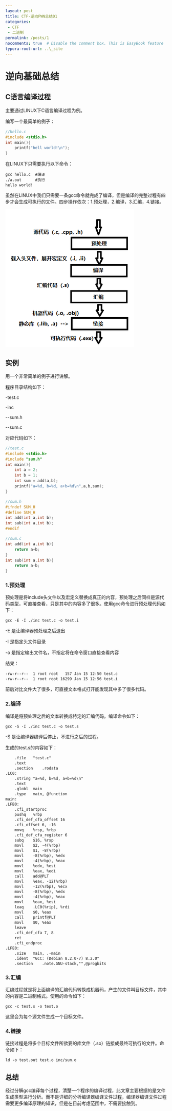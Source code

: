 ```yaml
---
layout: post
title: CTF-逆向PWN总结01
categories: 
 - CTF
 - 二进制
permalink: /posts/1
nocomments: true  # Disable the comment box. This is EasyBook feature
typora-root-url: ..\_site
---
```


# 逆向基础总结

## C语言编译过程

主要通过LINUX下C语言编译过程为例。

编写一个最简单的例子：

```c
//hello.c
#include <stdio.h>
int main(){
    printf("hell world!\n");
}
```

在LINUX下只需要执行以下命令：

```shell
gcc hello.c  #编译
./a.out      #执行
hello world!
```

虽然在LINUX中我们只需要一条gcc命令就完成了编译，但是编译的完整过程有四步才会生成可执行的文件。四步操作依次：1.预处理，2.编译，3.汇编，4.链接。

![](/img/post1img/bianyiing.png)

## 实例

用一个非常简单的例子进行讲解。

程序目录结构如下：

-test.c

-inc

--sum.h

--sum.c

对应代码如下：

```c
//test.c
#include <stdio.h>
#include "sum.h"
int main(){
    int a = 2;
    int b = 1;
    int sum = add(a,b);
    printf("a=%d, b=%d, a+b=%d\n",a,b,sum);
}
```

```c
//sum.h
#ifndef SUM_H
#define SUM_H
int add(int a,int b);
int sub(int a,int b);
#endif
```

```c
//sum.c
int add(int a,int b){
	return a+b;
}
int sub(int a,int b){
    return a-b;
}
```

### 1.预处理

预处理是将include头文件以及宏定义替换成真正的内容，预处理之后同样是源代码类型，可直接查看，只是其中的内容多了很多。使用gcc命令进行预处理代码如下：

```shell
gcc -E -I ./inc test.c -o test.i 
```

-E 是让编译器预处理之后退出

-I 是指定头文件目录

-o 是指定输出文件名，不指定将在命令窗口直接查看内容

结果：

```shell
-rw-r--r--  1 root root   157 Jan 15 12:50 test.c
-rw-r--r--  1 root root 16299 Jan 15 12:56 test.i
```

前后对比文件大了很多，可直接文本格式打开能发现其中多了很多代码。

### 2.编译

编译是将预处理之后的文本转换成特定的汇编代码。编译命令如下：

```shell
gcc -S -I ./inc test.c -o test.s
```

-S 是让编译器编译后停止，不进行之后的过程。

生成的test.s的内容如下：

```
	.file	"test.c"
	.text
	.section	.rodata
.LC0:
	.string	"a=%d, b=%d, a+b=%d\n"
	.text
	.globl	main
	.type	main, @function
main:
.LFB0:
	.cfi_startproc
	pushq	%rbp
	.cfi_def_cfa_offset 16
	.cfi_offset 6, -16
	movq	%rsp, %rbp
	.cfi_def_cfa_register 6
	subq	$16, %rsp
	movl	$2, -4(%rbp)
	movl	$1, -8(%rbp)
	movl	-8(%rbp), %edx
	movl	-4(%rbp), %eax
	movl	%edx, %esi
	movl	%eax, %edi
	call	add@PLT
	movl	%eax, -12(%rbp)
	movl	-12(%rbp), %ecx
	movl	-8(%rbp), %edx
	movl	-4(%rbp), %eax
	movl	%eax, %esi
	leaq	.LC0(%rip), %rdi
	movl	$0, %eax
	call	printf@PLT
	movl	$0, %eax
	leave
	.cfi_def_cfa 7, 8
	ret
	.cfi_endproc
.LFE0:
	.size	main, .-main
	.ident	"GCC: (Debian 8.2.0-7) 8.2.0"
	.section	.note.GNU-stack,"",@progbits
```
### 3.汇编

汇编过程就是将上面编译的汇编代码转换成机器码，产生的文件叫目标文件，其中的内容是二进制格式。使用的命令如下：

```shell
gcc -c test.s -o test.o
```

这里会为每个源文件生成一个目标文件。

### 4.链接

链接过程是将多个目标文件所欲要的库文件（.so）链接成最终可执行的文件。命令如下：

```shell
ld -o test.out test.o inc/sum.o 
```

## 总结

经过分解gcc编译每个过程，清楚一个程序的编译过程，此文章主要根据的是文件生成类型进行分析。而不是详细的分析编译器编译文件过程，编译器编译文件过程需要更多编译原理的知识，但是在目前考虑范围中，不需要接触到。